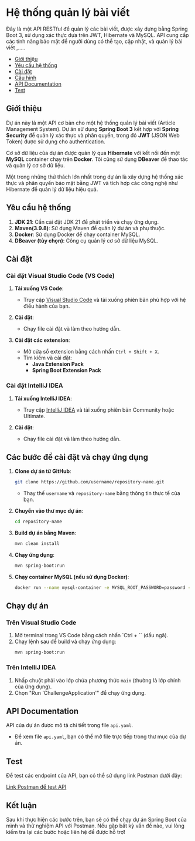  # Hệ thống quản lý bài viết

Đây là một API RESTful để quản lý các bài viết, được xây dựng bằng Spring Boot 3, sử dụng xác thực dựa trên JWT, Hibernate và MySQL. API cung cấp các tính năng bảo mật để người dùng có thể tạo, cập nhật, và quản lý bài viết ,.....
- [Giới thiệu](#giới-thiệu)
- [Yêu cầu hệ thống](#yêu-cầu-hệ-thống)
- [Cài đặt](#cài-đặt)
- [Cấu hình](#cấu-hình)
- [API Documentation](#api-documentation)
- [Test](#test)

## Giới thiệu

Dự án này là một API cơ bản cho một hệ thống quản lý bài viết (Article Management System). Dự án sử dụng **Spring Boot 3** kết hợp với **Spring Security** để quản lý xác thực và phân quyền, trong đó **JWT** (JSON Web Token) được sử dụng cho authentication. 

Cơ sở dữ liệu của dự án được quản lý qua **Hibernate** với kết nối đến một **MySQL** container chạy trên **Docker**. Tôi cũng sử dụng **DBeaver** để thao tác và quản lý cơ sở dữ liệu.

Một trong những thử thách lớn nhất trong dự án là xây dựng hệ thống xác thực và phân quyền bảo mật bằng JWT và tích hợp các công nghệ như Hibernate để quản lý dữ liệu hiệu quả.
## Yêu cầu hệ thống

1. **JDK 21**: Cần cài đặt JDK 21 để phát triển và chạy ứng dụng.
2. **Maven(3.9.8)**: Sử dụng Maven để quản lý dự án và phụ thuộc.
3. **Docker**: Sử dụng Docker để chạy container MySQL.
4. **DBeaver (tùy chọn)**: Công cụ quản lý cơ sở dữ liệu MySQL.

## Cài đặt

### Cài đặt Visual Studio Code (VS Code)

1. **Tải xuống VS Code**: 
   - Truy cập [Visual Studio Code](https://code.visualstudio.com/) và tải xuống phiên bản phù hợp với hệ điều hành của bạn.
   
2. **Cài đặt**: 
   - Chạy file cài đặt và làm theo hướng dẫn.

3. **Cài đặt các extension**:
   - Mở cửa sổ extension bằng cách nhấn `Ctrl + Shift + X`.
   - Tìm kiếm và cài đặt:
     - **Java Extension Pack**
     - **Spring Boot Extension Pack**

### Cài đặt IntelliJ IDEA

1. **Tải xuống IntelliJ IDEA**: 
   - Truy cập [IntelliJ IDEA](https://www.jetbrains.com/idea/download/) và tải xuống phiên bản Community hoặc Ultimate.

2. **Cài đặt**: 
   - Chạy file cài đặt và làm theo hướng dẫn.

## Các bước để cài đặt và chạy ứng dụng

1. **Clone dự án từ GitHub**:
    ```bash
    git clone https://github.com/username/repository-name.git
    ```
   - Thay thế `username` và `repository-name` bằng thông tin thực tế của bạn.

2. **Chuyển vào thư mục dự án**:
    ```bash
    cd repository-name
    ```

3. **Build dự án bằng Maven**:
    ```bash
    mvn clean install
    ```

4. **Chạy ứng dụng**:
    ```bash
    mvn spring-boot:run
    ```

5. **Chạy container MySQL (nếu sử dụng Docker)**:
    ```bash
    docker run --name mysql-container -e MYSQL_ROOT_PASSWORD=password -e MYSQL_DATABASE=mydb -p 3306:3306 -d mysql:latest
    ```

## Chạy dự án

### Trên Visual Studio Code

1. Mở terminal trong VS Code bằng cách nhấn `Ctrl + `` (dấu ngã).
2. Chạy lệnh sau để build và chạy ứng dụng:
    ```bash
    mvn spring-boot:run
    ```

### Trên IntelliJ IDEA

1. Nhấp chuột phải vào lớp chứa phương thức `main` (thường là lớp chính của ứng dụng).
2. Chọn "Run 'ChallengeApplication'" để chạy ứng dụng.

## API Documentation

API của dự án được mô tả chi tiết trong file `api.yaml`. 
- Để xem file `api.yaml`, bạn có thể mở file trực tiếp trong thư mục của dự án.

## Test

Để test các endpoint của API, bạn có thể sử dụng link Postman dưới đây:

[Link Postman để test API](https://noname-4409.postman.co/workspace/ada56cd8-6013-4e70-b405-3ff63bf8959f/collection/31896070-959af2c9-d0a3-403d-9784-d44245424286)

## Kết luận

Sau khi thực hiện các bước trên, bạn sẽ có thể chạy dự án Spring Boot của mình và thử nghiệm API với Postman. Nếu gặp bất kỳ vấn đề nào, vui lòng kiểm tra lại các bước hoặc liên hệ để được hỗ trợ!
